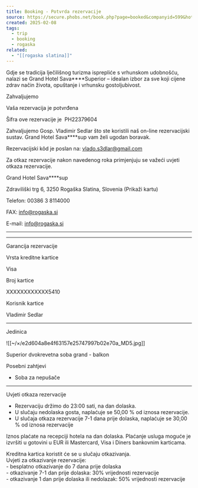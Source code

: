 ```yaml
---
title: Booking - Potvrda rezervacije
source: https://secure.phobs.net/book.php?page=booked&companyid=599&hotelid=3636&checkin=2025-04-04&checkout=2025-04-06&rateid=479059&packageid=16136&ibelang=hr&unitid=16124&package=16136&rescode=PH22379604&restoken=7f46c49521f5845719c50c0ab7fe8a101f4eb0b5&crcid=a02a34bd5646f2769163071ed6af2017
created: 2025-02-08
tags:
  - trip
  - booking
  - rogaska
related:
  - "[[rogaska slatina]]"
---
```

Gdje se tradicija lječilišnog turizma isprepliće s vrhunskom udobnošću, nalazi se Grand Hotel Sava\*\*\*\*Superior – idealan izbor za sve koji cijene zdrav način života, opuštanje i vrhunsku gostoljubivost.

Zahvaljujemo

Vaša rezervacija je potvrđena

Šifra ove rezervacije je  PH22379604

Zahvaljujemo Gosp. Vladimir Sedlar što ste koristili naš on-line rezervacijski sustav. Grand Hotel Sava\*\*\*\*sup vam želi ugodan boravak.

Rezervacijski kôd je poslan na: vlado.s3dlar@gmail.com

Za otkaz rezervacije nakon navedenog roka primjenjuju se važeći uvjeti otkaza rezervacije.

Grand Hotel Sava\*\*\*\*sup

Zdraviliški trg 6, 3250 Rogaška Slatina, Slovenia (Prikaži kartu)

Telefon: 00386 3 8114000

FAX: info@rogaska.si

E-mail: info@rogaska.si

---

---

Garancija rezervacije

Vrsta kreditne kartice

Visa

Broj kartice

XXXXXXXXXXXX5410

Korisnik kartice

Vladimir Sedlar

---

Jedinica

![[~/×/e2d604a8e4f63157e25747997b02e70a_MD5.jpg]]

Superior dvokrevetna soba grand - balkon

Posebni zahtjevi

- Soba za nepušače

---

Uvjeti otkaza rezervacije

- Rezervaciju držimo do 23:00 sati, na dan dolaska.
- U slučaju nedolaska gosta, naplaćuje se 50,00 % od iznosa rezervacije.
- U slučaja otkaza rezervacije 7-1 dana prije dolaska, naplaćuje se 30,00 % od iznosa rezervacije

Iznos plaćate na recepciji hotela na dan dolaska. Plaćanje usluga moguće je izvršiti u gotovini u EUR ili Mastercard, Visa i Diners bankovnim karticama.

Kreditna kartica koristit će se u slučaju otkazivanja.  
Uvjeti za otkazivanje rezervacije:  
\- besplatno otkazivanje do 7 dana prije dolaska  
\- otkazivanje 7-1 dan prije dolaska: 30% vrijednosti rezervacije  
\- otkazivanje 1 dan prije dolaska ili nedolazak: 50% vrijednosti rezervacije